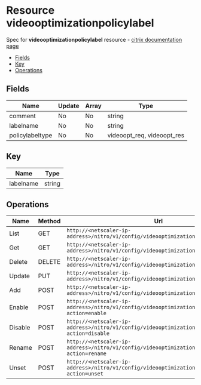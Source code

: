 # Resource videooptimizationpolicylabel

Spec for **videooptimizationpolicylabel** resource - [citrix documentation page](https://developer-docs.citrix.com/projects/netscaler-nitro-api/en/11.0/configuration/videooptimization/videooptimizationpolicylabel/videooptimizationpolicylabel/)

- [Fields](#fields)
- [Key](#key)
- [Operations](#operations)

## Fields

| Name | Update | Array | Type |
|----|----|----|----|
|comment|No|No|string|
|labelname|No|No|string|
|policylabeltype|No|No|videoopt_req, videoopt_res|

## Key

| Name | Type |
|----|----|
| labelname | string |

## Operations

| Name | Method | Url |
|----|----|----|
| List | GET | `http://<netscaler-ip-address>/nitro/v1/config/videooptimizationpolicylabel` |
| Get | GET | `http://<netscaler-ip-address>/nitro/v1/config/videooptimizationpolicylabel/<name>` |
| Delete | DELETE | `http://<netscaler-ip-address>/nitro/v1/config/videooptimizationpolicylabel/<name>` |
| Update | PUT | `http://<netscaler-ip-address>/nitro/v1/config/videooptimizationpolicylabel` |
| Add | POST | `http://<netscaler-ip-address>/nitro/v1/config/videooptimizationpolicylabel` |
| Enable | POST | `http://<netscaler-ip-address>/nitro/v1/config/videooptimizationpolicylabel?action=enable` |
| Disable | POST | `http://<netscaler-ip-address>/nitro/v1/config/videooptimizationpolicylabel?action=disable` |
| Rename | POST | `http://<netscaler-ip-address>/nitro/v1/config/videooptimizationpolicylabel?action=rename` |
| Unset | POST | `http://<netscaler-ip-address>/nitro/v1/config/videooptimizationpolicylabel?action=unset` |

